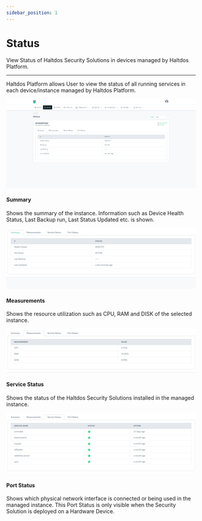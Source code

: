 ```yaml
---
sidebar_position: 1
---
```


# Status

View Status of Haltdos Security Solutions in devices managed by Haltdos Platform. 

---

Haltdos Platform allows User to view the status of all running services in each device/instance managed by Haltdos Platform.

![Analytics](/img/platform/v8/docs/sysStatus.png)

#### **Summary**

Shows the summary of the instance. Information such as Device Health Status, Last Backup run, Last Status Updated etc. is shown.

![Analytics](/img/platform/v8/docs/sys_summary.png)

#### **Measurements**

Shows the resource utilization such as CPU, RAM and DISK of the selected instance. 

![Analytics](/img/platform/v8/docs/sys_measurement.png)

#### **Service Status**

Shows the status of the Haltdos Security Solutions installed in the managed instance. 

![Analytics](/img/platform/v8/docs/service_status.png)


#### **Port Status**

Shows which physical network interface is connected or being used in the managed instance. This Port Status is only visible when the Security Solution is deployed on a Hardware Device.
